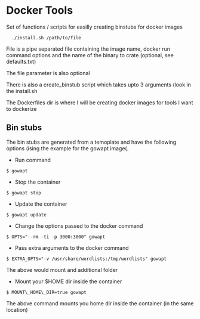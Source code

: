 # Docker Tools

Set of functions / scripts for easilly creating binstubs for docker images

```
  ./install.sh /path/to/file
```

File is a pipe separated file containing the image name, docker run command
options and the name of the binary to crate (optional, see defaults.txt)

The file parameter is also optional

There is also a create\_binstub script which takes upto 3 arguments (look in the
install.sh

The Dockerfiles dir is where I will be creating docker images for tools I want
to dockerize

## Bin stubs

The bin stubs are generated from a temoplate and have the following options
(ising the example for the gowapt image(. 

- Run command
```
$ gowapt
```
- Stop the container
```
$ gowapt stop
```

- Update the container
```
$ gowapt update
```
- Change the options passed to the docker command
```
$ OPTS="--rm -ti -p 3000:3000" gowapt 
```
- Pass extra arguments to the docker command
```
$ EXTRA_OPTS="-v /usr/share/wordlists:/tmp/wordlists" gowapt
```
The above would mount and additional folder
- Mount your $HOME dir inside the container
```
$ MOUNT\_HOME\_DIR=true gowapt
```
The above command mounts you home dir inside the container (in the same
location)
